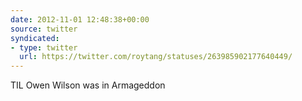 ```yaml
---
date: 2012-11-01 12:48:38+00:00
source: twitter
syndicated:
- type: twitter
  url: https://twitter.com/roytang/statuses/263985902177640449/
---
```


TIL Owen Wilson was in Armageddon
